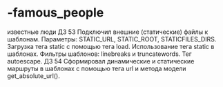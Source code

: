 # -famous_people
известные люди
ДЗ 53 Подключил внешние (статические) файлы к шаблонам. Параметры: STATIC_URL, STATIC_ROOT, STATICFILES_DIRS. Загрузка тега static с помощью тега load. Использование тега static в шаблонах. Фильтры шаблонов: linebreaks и truncatewords. Тег autoescape.
ДЗ 54 Сформировал динамические и статические маршруты в шаблонах с помощью тега url и метода модели get_absolute_url(). 
